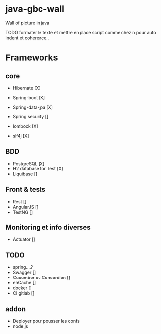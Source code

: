 # java-gbc-wall
Wall of picture in java

 
TODO
formater le texte et mettre en place script comme chez n pour auto indent et coherence..

# Frameworks
## core
* Hibernate				[X]
* Spring-boot			[X]
* Spring-data-jpa		[X]
* Spring security		[]

* lombock				[X]
* slf4j					[X]

## BDD
* PostgreSQL				[X]
* H2 database for Test	[X]
* Liquibase				[]

## Front & tests
* Rest					[]
* AngularJS				[]
* TestNG					[]

## Monitoring et info diverses
* Actuator				[]


## TODO
* spring....?
* Swagger		  			[]
* Cucumber ou Concordion		[]
* ehCache					[]
* docker		  				[]
* CI gitlab		  			[]

## addon
* Deployer pour pousser les confs
* node.js
